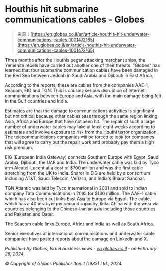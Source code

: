 <!--yml
category: 未分类
date: 2024-05-29 13:25:43
-->

# Houthis hit submarine communications cables - Globes

> 来源：[https://en.globes.co.il/en/article-houthis-hit-underwater-communications-cables-1001472165](https://en.globes.co.il/en/article-houthis-hit-underwater-communications-cables-1001472165)

Three months after the Houthis began attacking merchant ships, the Yemenite rebels have carried out another one of their threats. "Globes" has learned that four submarine communication cables have been damaged in the Red Sea between Jeddah in Saudi Arabia and Djibouti in East Africa.

According to the reports, these are cables from the companies AAE-1, Seacom, EIG and TGN. This is causing serious disruption of Internet communications between Europe and Asia, with the main damage being felt in the Gulf countries and India.

Estimates are that the damage to communications activities is significant but not critical because other cables pass through the same region linking Asia, Africa and Europe that have not been hit. The repair of such a large number of underwater cables may take at least eight weeks according to estimates and involve exposure to risk from the Houthi terror organization. The telecommunications companies will be forced to look for companies that will agree to carry out the repair work and probably pay them a high risk premium.

EIG (European India Gateway) connects Southern Europe with Egypt, Saudi Arabia, Djibouti, the UAE and India. The underwater cable was laid by Tyco arm Alcatel-Lucent at a cost of $700 million and was the first cable stretching from the UK to India. Shares in EIG are held by a consortium including AT&T, Saudi Telecom, Verizon, and India's Bharat Sanchar.

TGN Atlantic was laid by Tyco International in 2001 and sold to Indian company Tata Communications in 2005 for $130 million. The AAE-1 cable which has also been cut links East Asia to Europe via Egypt. The cable, which has a 40 terabyte per second capacity, links China with the west via countries belonging to the Chinese-Iranian axis including those countries and Pakistan and Qatar.

The Seacom cable links Europe, Africa and India as well as South Africa.

Senior executives at international communications and underwater cable companies have posted reports about the damage on LinkedIn and X.

*Published by Globes, Israel business news - [en.globes.co.il](https://en.globes.co.il) - on February 26, 2024.*

*© Copyright of Globes Publisher Itonut (1983) Ltd., 2024.*